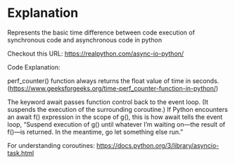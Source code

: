 # Explanation
Represents the basic time difference between code execution of synchronous code and asynchronous code in python

Checkout this URL: https://realpython.com/async-io-python/


Code Explanation:

perf_counter() function always returns the float value of time in seconds.(https://www.geeksforgeeks.org/time-perf_counter-function-in-python/)

The keyword await passes function control back to the event loop. (It suspends the execution of the surrounding coroutine.) If Python encounters an await f() expression in the scope of g(), this is how await tells the event loop, “Suspend execution of g() until whatever I’m waiting on—the result of f()—is returned. In the meantime, go let something else run.”


For understanding coroutines: https://docs.python.org/3/library/asyncio-task.html